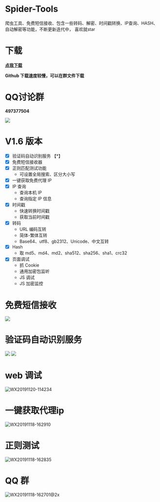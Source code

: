 # Spider-Tools
爬虫工具、免费短信接收、包含一些转码、解密、时间戳转换、IP查询、HASH、自动解密等功能，不断更新迭代中， 喜欢就star

# 下载
[**点我下载**](https://github.com/wkunzhi/Spider-Tools/releases)

**Github 下载速度较慢，可以在群文件下载**

# QQ讨论群 
**497377504**

![](https://zok-blog.oss-cn-hangzhou.aliyuncs.com/2019/11/18/wx201911181627012x.png?x-oss-process=image/resize,h_150)

# V1.6 版本
- [x] 验证码自动识别服务 【*】
- [x] 免费短信接收器
- [x] 正则匹配测试功能
  - 可设置全局搜索、区分大小写
- [x] 一键获取免费代理 IP
- [x] IP 查询
  - 查询本机 IP
  - 查询指定 IP 信息
- [x] 时间戳
  - 快速转换时间戳
  - 获取当前时间戳
- [x] 转码
  - URL 编码互转
  - 简体-繁体互转
  - Base64、utf8、gb2312、Unicode、中文互转
- [x] Hash
  - 取 md5、md4、md2、sha512、sha256、sha1、crc32
- [x] 页面调试
  - 抓 Cookie
  - 通用加密包监听
  - JS 调试
  - JS 加密监控


# 免费短信接收
![](https://www.zhangkunzhi.com/images/20191220/WX20191220-115904.png)

# 验证码自动识别服务
![](https://zok-blog.oss-cn-hangzhou.aliyuncs.com/2019/12/27/15774383455311.jpg?x-oss-process=image/resize,h_500)
![](https://zok-blog.oss-cn-hangzhou.aliyuncs.com/2019/12/27/15774382649294.jpg?x-oss-process=image/resize,h_500)

# web 调试
![WX20191120-114234](https://www.zhangkunzhi.com/images/20191213/web%E8%B0%83%E8%AF%95.png)

# 一键获取代理ip
![WX20191118-162910](https://www.zhangkunzhi.com/images/20191213/%E5%85%8D%E8%B4%B9ip.png)

# 正则测试
![WX20191118-162835](https://www.zhangkunzhi.com/images/20191213/zz.png)

# QQ 群
![WX20191118-162701@2x](https://www.zhangkunzhi.com//2019/11/18/wx201911181627012x.png)


